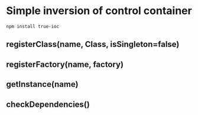 # Simple inversion of control container
```
npm install true-ioc
```
## registerClass(name, Class, isSingleton=false)
## registerFactory(name, factory)
## getInstance(name)
## checkDependencies()